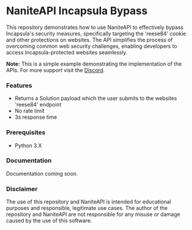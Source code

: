 # NaniteAPI Incapsula Bypass
This repository demonstrates how to use NaniteAPI to effectively bypass Incapsula's security measures, specifically targeting the 'reese84' cookie and other protections on websites.
The API simplifies the process of overcoming common web security challenges, enabling developers to access Incapsula-protected websites seamlessly.

**Note:** This is a simple example demonstrating the implementation of the APIs. For more support visit the [Discord](https://discord.gg/5mGEg95z).

### Features
- Returns a Solution payload which the user submits to the websites 'reese84' endpoint
- No rate limit
- 3s response time

### Prerequisites
- Python 3.X

### Documentation
Documentation coming soon.

### Disclaimer
The use of this repository and NaniteAPI is intended for educational purposes and responsible, legitimate use cases.
The author of the repository and NaniteAPI are not responsible for any misuse or damage caused by the use of this software.

